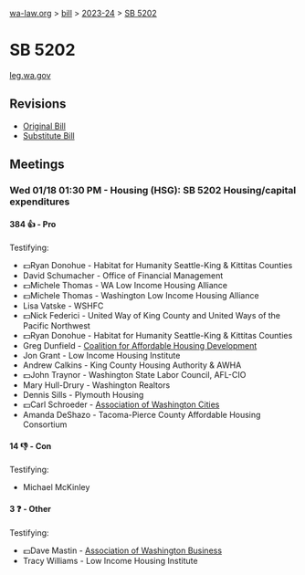 [wa-law.org](/) > [bill](/bill/) > [2023-24](/bill/2023-24/) > [SB 5202](/bill/2023-24/sb/5202/)

# SB 5202
[leg.wa.gov](https://app.leg.wa.gov/billsummary?BillNumber=5202&Year=2023&Initiative=false)

## Revisions
* [Original Bill](1/)
* [Substitute Bill](S/)

## Meetings
### Wed 01/18 01:30 PM - Housing (HSG): SB 5202 Housing/capital expenditures
#### 384 👍 - Pro
Testifying:
* 💵Ryan Donohue - Habitat for Humanity Seattle-King & Kittitas Counties
* David Schumacher - Office of Financial Management
* 💵Michele Thomas - WA Low Income Housing Alliance
* 💵Michele Thomas - Washington Low Income Housing Alliance
* Lisa Vatske - WSHFC
* 💵Nick Federici - United Way of King County and United Ways of the Pacific Northwest
* 💵Ryan Donohue - Habitat for Humanity Seattle-King & Kittitas Counties
* Greg Dunfield - [Coalition for Affordable Housing Development](/org/coalition_for_affordable_housing_development/)
* Jon Grant - Low Income Housing Institute
* Andrew Calkins - King County Housing Authority & AWHA
* 💵John Traynor - Washington State Labor Council, AFL-CIO
* Mary Hull-Drury - Washington Realtors
* Dennis Sills - Plymouth Housing
* 💵Carl Schroeder - [Association of Washington Cities](/org/association_of_washington_cities/)
* Amanda DeShazo - Tacoma-Pierce County Affordable Housing Consortium

#### 14 👎 - Con
Testifying:
* Michael McKinley

#### 3 ❓ - Other
Testifying:
* 💵Dave Mastin - [Association of Washington Business](/org/association_of_washington_business/)
* Tracy Williams - Low Income Housing Institute
